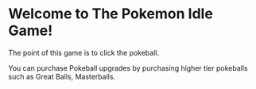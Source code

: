 # Welcome to The Pokemon Idle Game!

The point of this game is to click the pokeball.

You can purchase Pokeball upgrades by purchasing 
higher tier pokeballs such as Great Balls, Masterballs.

